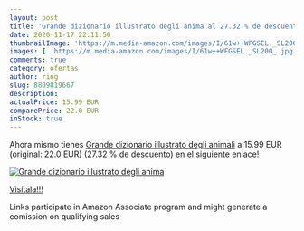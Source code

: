 ```yaml
---
layout: post
title: 'Grande dizionario illustrato degli anima al 27.32 % de descuento'
date: 2020-11-17 22:11:50
thumbnailImage: 'https://m.media-amazon.com/images/I/61w++WFGSEL._SL200_.jpg'
images: [ 'https://m.media-amazon.com/images/I/61w++WFGSEL._SL200_.jpg' ]
comments: true
category: ofertas
author: ring
slug: 8809819667
description:
actualPrice: 15.99 EUR
comparePrice: 22.0 EUR
inStock: true
---
```


Ahora mismo tienes [Grande dizionario illustrato degli animali](https://www.amazon.it/dp/8809819667/?tag=tolees00-21) a 15.99 EUR (original: 22.0 EUR) (27.32 %  de descuento) en el siguiente enlace!

[![Grande dizionario illustrato degli anima](https://m.media-amazon.com/images/I/61w++WFGSEL._SL200_.jpg)](https://www.amazon.it/dp/8809819667/?tag=tolees00-21)

[Visítala!!!](https://www.amazon.it/dp/8809819667/?tag=tolees00-21)

Links participate in Amazon Associate program and might generate a comission on qualifying sales
